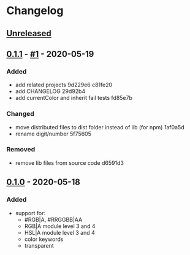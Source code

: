 # Changelog

## [Unreleased]

## [0.1.1] - [#1](../../pull/1) - 2020-05-19
### Added
- add related projects 9d229e6 c81fe20
- add CHANGELOG 29d92b4
- add currentColor and inherit fail tests fd85e7b

### Changed
- move distributed files to dist folder instead of lib (for npm) 1af0a5d
- rename digit/number 5f75605

### Removed
- remove lib files from source code d6591d3

## [0.1.0] - 2020-05-18
### Added
- support for:
  - #RGB|A, #RRGGBB|AA
  - RGB|A module level 3 and 4
  - HSL|A module level 3 and 4
  - color keywords
  - transparent

[Unreleased]: https://github.com/noeldelgado/parse-css-color/compare/v0.1.1...HEAD
[0.1.1]: https://github.com/noeldelgado/parse-css-color/compare/v0.1.0...v0.1.1
[0.1.0]: https://github.com/noeldelgado/parse-css-color/releases/tag/v0.1.0

